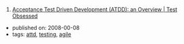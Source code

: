 1. [Acceptance Test Driven Development (ATDD): an Overview  |  Test Obsessed](http://testobsessed.com/2008/12/acceptance-test-driven-development-atdd-an-overview/)
  * published on: 2008-00-08
  * tags: [attd](tags/attd.md), [testing](tags/testing.md), [agile](tags/agile.md)

